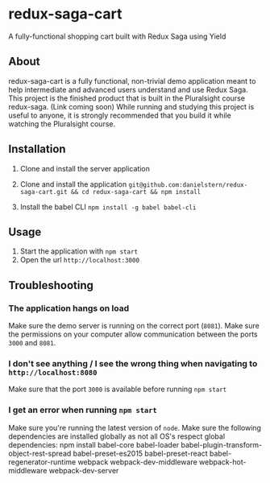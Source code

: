 # redux-saga-cart
A fully-functional shopping cart built with Redux Saga using Yield

## About
redux-saga-cart is a fully functional, non-trivial demo application meant to help intermediate and advanced users understand and use Redux Saga.
This project is the finished product that is built in the Pluralsight course redux-saga. (Link coming soon)
While running and studying this project is useful to anyone, it is strongly recommended that you build it while watching the Pluralsight course.

## Installation

1. Clone and install the server application

2. Clone and install the application
`git@github.com:danielstern/redux-saga-cart.git && cd redux-saga-cart && npm install`

3. Install the babel CLI
`npm install -g babel babel-cli`

## Usage
1. Start the application with `npm start`
2. Open the url `http://localhost:3000`

## Troubleshooting
### The application hangs on load
Make sure the demo server is running on the correct port (`8081`). Make sure the permissions on your computer allow communication between the ports `3000` and `8081`. 


### I don't see anything / I see the wrong thing when navigating to `http://localhost:8080`
Make sure that the port `3000` is available before running `npm start`

### I get an error when running `npm start`
Make sure you're running the latest version of `node`. Make sure the following dependencies are installed globally as not all OS's respect global dependencies:
npm install babel-core babel-loader babel-plugin-transform-object-rest-spread babel-preset-es2015 babel-preset-react babel-regenerator-runtime webpack webpack-dev-middleware webpack-hot-middleware webpack-dev-server
